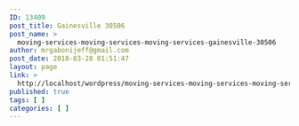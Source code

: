 ```yaml
---
ID: 13409
post_title: Gainesville 30506
post_name: >
  moving-services-moving-services-moving-services-gainesville-30506
author: mrgabonijeff@gmail.com
post_date: 2018-03-28 01:51:47
layout: page
link: >
  http://localhost/wordpress/moving-services-moving-services-moving-services-gainesville-30506/
published: true
tags: [ ]
categories: [ ]
---
```

